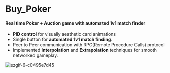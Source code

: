 # Buy_Poker
#### Real time Poker + Auction game with automated 1v1 match finder

- **PID control** for visually aesthetic card animations
- Single button for **automated 1v1 match finding**.
- Peer to Peer communication with RPC(Remote Procedure Calls) protocol
- Implemented **Interpolation** and **Extrapolation** techniques for smooth networked gameplay.


![ezgif-6-c0495e7d45](https://github.com/user-attachments/assets/b37e92d6-5293-4dcf-a894-ae122f39a3da)
